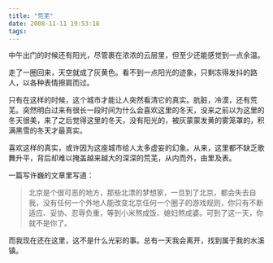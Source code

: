 ```yaml
---
title: "荒芜"
date: 2008-11-11 19:53:18
tags:
---
```


中午出门的时候还有阳光，尽管裹在浓浓的云层里，但至少还能感觉到一点余温。

走了一圈回来，天空就成了灰黄色。看不到一点阳光的迹象，只剩冻得发抖的路人，以各种表情擦肩而过。

只有在这样的时候，这个城市才能让人突然看清它的真实。肮脏，冷漠，还有荒芜。突然明白过来有很长一段时间为什么会喜欢这里的冬天，没来之前以为这里的冬天很美，来了之后觉得这里的冬天，没有阳光的，被灰蒙蒙发黄的雾笼罩的，积满黑雪的冬天才最真实。

喜欢这样的真实，或许因为这座城市给人太多虚妄的幻象。从来，这里都不缺乏歌舞升平，背后却难以掩盖越来越大的深深的荒芜，从内而外，由里及表。

一篇写许巍的文章里写道：

> 北京是个很可恶的地方，那些北漂的梦想家，一旦到了北京，都会失去自我，没有任何一个外地人能改变北京任何一个圈子的游戏规则，你只有不断适应、妥协、忍辱负重，等到小米熬成饭、媳妇熬成婆。可到了这一天，你就不是你了。

而我现在还在这里，这不是什么光彩的事。总有一天我会离开，找到属于我的水溪镇。